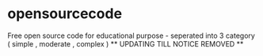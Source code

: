 # opensourcecode
Free open source code for educational purpose - seperated into 3 category ( simple , moderate , complex )
** UPDATING TILL NOTICE REMOVED **
